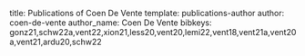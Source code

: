 title: Publications of Coen De Vente
template: publications-author
author: coen-de-vente
author_name: Coen De Vente
bibkeys: gonz21,schw22a,vent22,xion21,less20,vent20,lemi22,vent18,vent21a,vent20a,vent21,ardu20,schw22